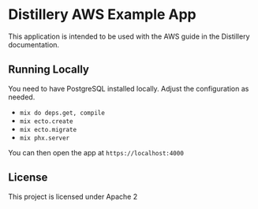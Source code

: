 # Distillery AWS Example App

This application is intended to be used with the AWS guide in the Distillery documentation.

## Running Locally

You need to have PostgreSQL installed locally. Adjust the configuration as needed.

- `mix do deps.get, compile`
- `mix ecto.create`
- `mix ecto.migrate`
- `mix phx.server`

You can then open the app at `https://localhost:4000`

## License

This project is licensed under Apache 2
